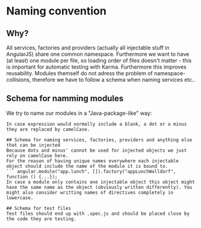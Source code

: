 # Naming convention

## Why?
All services, factories and providers (actually all injectable stuff in AngularJS) share one common namespace. Furthermore we want to have (at least) one module per file, so loading order of files doesn't matter - this is important for automatic testing with Karma. Furthermore this improves reusability. Modules themself do not adress the problem of namespace-collisions, therefore we have to follow a schema when naming services etc..

## Schema for namming modules
We try to name our modules in a "Java-package-like" way:
``` app.catsMiniCal
In case expression would normally include a blank, a dot or a minus they are replaced by camelCase.

## Schema for naming services, factories, providers and anything else that can be injected
Because dots and minus' cannot be used for injected objects we just rely on camelCase here. 
For the reason of having unique names everywhere each injectable object should include the name of the module it is bound to.
``` angular.module("app.lunch", []).factory("appLunchWalldorf", function () {...});
In case a module only contains one injectable object this object might have the same name as the object (obviously written differently). You might also consider writting names of directives completely in lowercase.

## Schema for test files
Test files should end up with .spec.js and should be placed close by the code they are testing.